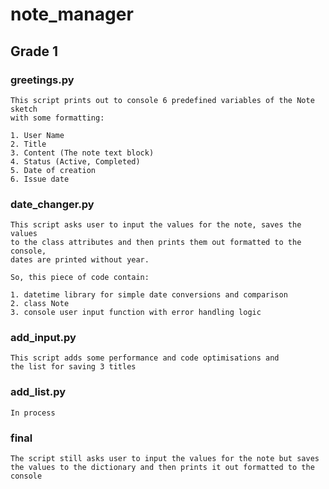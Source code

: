 # note_manager
## Grade 1
### greetings.py
    This script prints out to console 6 predefined variables of the Note sketch
    with some formatting:

    1. User Name
    2. Title
    3. Content (The note text block)
    4. Status (Active, Completed)
    5. Date of creation
    6. Issue date
### date_changer.py
    This script asks user to input the values for the note, saves the values
    to the class attributes and then prints them out formatted to the console,
    dates are printed without year.

    So, this piece of code contain:

    1. datetime library for simple date conversions and comparison
    2. class Note
    3. console user input function with error handling logic
### add_input.py
    This script adds some performance and code optimisations and 
    the list for saving 3 titles
### add_list.py
    In process
### final
    The script still asks user to input the values for the note but saves 
    the values to the dictionary and then prints it out formatted to the console